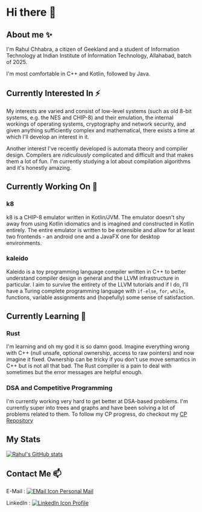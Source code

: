 # Hi there 👋

<!--
**rahulc29/rahulc29** is a ✨ _special_ ✨ repository because its `README.md` (this file) appears on your GitHub profile.

Here are some ideas to get you started:

- 🔭 I’m currently working on ...
- 🌱 I’m currently learning ...
- 👯 I’m looking to collaborate on ...
- 🤔 I’m looking for help with ...
- 💬 Ask me about ...
- 📫 How to reach me: ...
- 😄 Pronouns: ...
- ⚡ Fun fact: ...
-->
## About me ✨
I'm Rahul Chhabra, a citizen of Geekland and a student of Information Technology at Indian Institute of Information Technology, Allahabad, batch of 2025.

I'm most comfortable in C++ and Kotlin, followed by Java. 

## Currently Interested In ⚡
My interests are varied and consist of low-level systems (such as old 8-bit systems, e.g. the NES and CHIP-8) and their emulation, the internal workings of operating systems, cryptography and network security, and given anything sufficiently complex and mathematical, there exists a time at which I'll develop an interest in it.

Another interest I've recently developed is automata theory and compiler design. Compilers are _ridiculously_ complicated and difficult and that makes them a lot of fun. I'm currently studying a lot about compilation algorithms and it's honestly amazing.

## Currently Working On 🔭

### k8
k8 is a CHIP-8 emulator written in Kotlin/JVM. The emulator doesn't shy away from using Kotlin idiomatics and is imagined and constructed in Kotlin entirely. The entire emulator is written to be extensible and allow for at least two frontends - an android one and a JavaFX one for desktop environments. 

### kaleido
Kaleido is a toy programming language compiler written in C++ to better understand compiler design in general and the LLVM infrastructure in particular. I aim to survive the entirety of the LLVM tutorials and if I do, I'll have a Turing complete programming language with `if-else`, `for`, `while`, functions, variable assignments and (hopefully) some sense of satisfaction.

## Currently Learning 🌱

### Rust
I'm learning and oh my god it is so damn good. Imagine everything wrong with C++ (null unsafe, optional ownership, access to raw pointers) and now imagine it fixed. Ownership can be tricky if you don't use move semantics in C++ but is not all that bad. The Rust compiler is a pain to deal with sometimes but the error messages are helpful enough.

### DSA and Competitive Programming
I'm currently working very hard to get better at DSA-based problems. I'm currently super into trees and graphs and have been solving a lot of problems related to them. To follow my CP progress, do checkout my [CP Repository](https://github.com/rahulc29/cp)

## My Stats
[![Rahul's GitHub stats](https://github-readme-stats.vercel.app/api?username=rahulc29&show_icons=true)](https://github.com/anuraghazra/github-readme-stats)

## Contact Me 📫

E-Mail   : [![EMail Icon](https://upload.wikimedia.org/wikipedia/commons/7/7e/Gmail_icon_%282020%29.svg) Personal Mail](rahul29112002@gmail.com)

LinkedIn : [![LinkedIn Icon](https://i.stack.imgur.com/gVE0j.png) Profile](https://www.linkedin.com/in/rahul-chhabra-452a3317b/)
